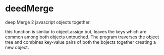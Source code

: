 # deedMerge
deep Merge 2 javascript objects together.

this function is similar to object.assign but, leaves the keys which are common among both objects untouched.
The program traverses the object tree and combines key-value pairs of both the bojects together creating a new object.
